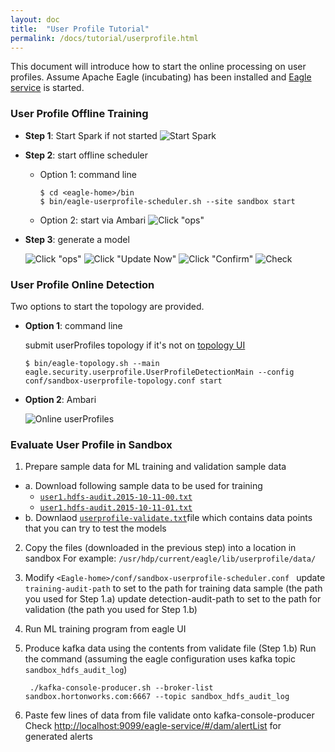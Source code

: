 ```yaml
---
layout: doc
title:  "User Profile Tutorial"
permalink: /docs/tutorial/userprofile.html
---
```

This document will introduce how to start the online processing on user profiles. Assume Apache Eagle (incubating) has been installed and [Eagle service](http://sandbox.hortonworks.com:9099/eagle-service)
is started.

### User Profile Offline Training

* **Step 1**: Start Spark if not started
![Start Spark](/images/docs/start-spark.png)

* **Step 2**: start offline scheduler

	* Option 1: command line

	      $ cd <eagle-home>/bin
	      $ bin/eagle-userprofile-scheduler.sh --site sandbox start

	* Option 2: start via Ambari
	![Click "ops"](/images/docs/offline-userprofile.png)

* **Step 3**: generate a model

	![Click "ops"](/images/docs/userProfile1.png)
	![Click "Update Now"](/images/docs/userProfile2.png)
	![Click "Confirm"](/images/docs/userProfile3.png)
	![Check](/images/docs/userprofile4.png)

### User Profile Online Detection

Two options to start the topology are provided.

* **Option 1**: command line

	submit userProfiles topology if it's not on [topology UI](http://sandbox.hortonworks.com:8744)

      $ bin/eagle-topology.sh --main eagle.security.userprofile.UserProfileDetectionMain --config conf/sandbox-userprofile-topology.conf start

* **Option 2**: Ambari
	
	![Online userProfiles](/images/docs/online-userprofile.png)

### Evaluate User Profile in Sandbox

1. Prepare sample data for ML training and validation sample data
* a. Download following sample data to be used for training 
	* [`user1.hdfs-audit.2015-10-11-00.txt`](/data/user1.hdfs-audit.2015-10-11-00.txt) 
	* [`user1.hdfs-audit.2015-10-11-01.txt`](/data/user1.hdfs-audit.2015-10-11-01.txt)
* b. Downlaod [`userprofile-validate.txt`](/data/userprofile-validate.txt)file which contains data points that you can try to test the models

2. Copy the files (downloaded in the previous step) into a location in sandbox 
For example: `/usr/hdp/current/eagle/lib/userprofile/data/`
3. Modify `<Eagle-home>/conf/sandbox-userprofile-scheduler.conf `
update `training-audit-path` to set to the path for training data sample (the path you used for Step 1.a)
update detection-audit-path to set to the path for validation (the path you used for Step 1.b)
4. Run ML training program from eagle UI
5. Produce kafka data using the contents from validate file (Step 1.b)
Run the command (assuming the eagle configuration uses kafka topic `sandbox_hdfs_audit_log`) 

		./kafka-console-producer.sh --broker-list sandbox.hortonworks.com:6667 --topic sandbox_hdfs_audit_log

6. Paste few lines of data from file validate onto kafka-console-producer 
Check [http://localhost:9099/eagle-service/#/dam/alertList](http://localhost:9099/eagle-service/#/dam/alertList) for generated alerts 
